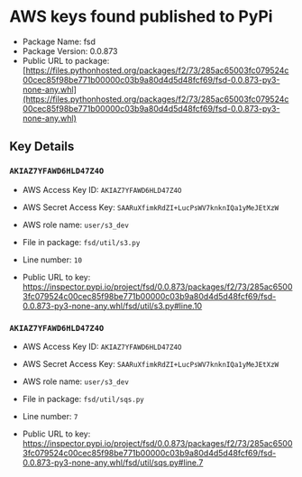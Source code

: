 # AWS keys found published to PyPi

* Package Name: fsd
* Package Version: 0.0.873
* Public URL to package: [https://files.pythonhosted.org/packages/f2/73/285ac65003fc079524c00cec85f98be771b00000c03b9a80d4d5d48fcf69/fsd-0.0.873-py3-none-any.whl](https://files.pythonhosted.org/packages/f2/73/285ac65003fc079524c00cec85f98be771b00000c03b9a80d4d5d48fcf69/fsd-0.0.873-py3-none-any.whl)

## Key Details

### `AKIAZ7YFAWD6HLD47Z4O`

* AWS Access Key ID: `AKIAZ7YFAWD6HLD47Z4O`
* AWS Secret Access Key: `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` 
* AWS role name: `user/s3_dev`
* File in package: `fsd/util/s3.py`
* Line number: `10`

* Public URL to key: https://inspector.pypi.io/project/fsd/0.0.873/packages/f2/73/285ac65003fc079524c00cec85f98be771b00000c03b9a80d4d5d48fcf69/fsd-0.0.873-py3-none-any.whl/fsd/util/s3.py#line.10



### `AKIAZ7YFAWD6HLD47Z4O`

* AWS Access Key ID: `AKIAZ7YFAWD6HLD47Z4O`
* AWS Secret Access Key: `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` 
* AWS role name: `user/s3_dev`
* File in package: `fsd/util/sqs.py`
* Line number: `7`

* Public URL to key: https://inspector.pypi.io/project/fsd/0.0.873/packages/f2/73/285ac65003fc079524c00cec85f98be771b00000c03b9a80d4d5d48fcf69/fsd-0.0.873-py3-none-any.whl/fsd/util/sqs.py#line.7


